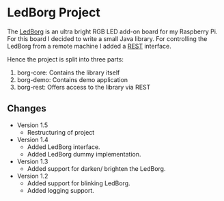 # LedBorg Project

The [LedBorg](https://www.piborg.org/ledborg) is an ultra bright RGB LED add-on board for my Raspberry Pi. For this board I decided to write a small Java
library. For controlling the LedBorg from a remote machine I added a [REST](https://en.wikipedia.org/wiki/Representational_state_transfer) interface.

Hence the project is split into three parts:

  1. borg-core: Contains the library itself
  2. borg-demo: Contains demo application
  3. borg-rest: Offers access to the library via REST


## Changes
* Version 1.5
  * Restructuring of project 
* Version 1.4
  * Added LedBorg interface.
  * Added LedBorg dummy implementation.
* Version 1.3
  * Added support for darken/ brighten the LedBorg.
* Version 1.2
  * Added support for blinking LedBorg.
  * Added logging support.
